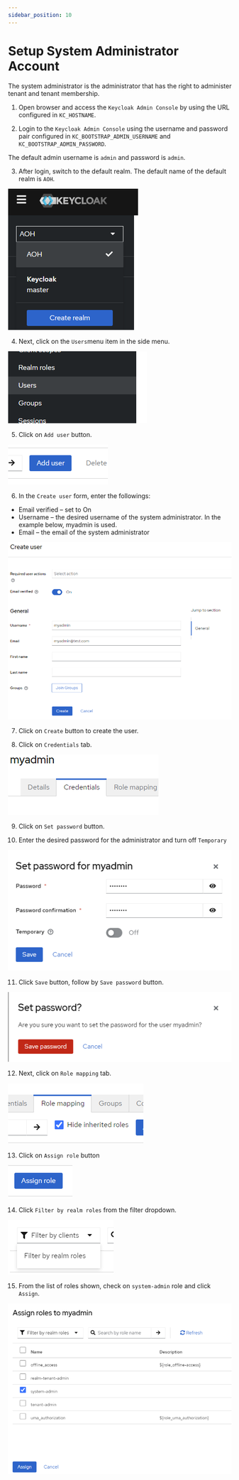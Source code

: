```yaml
---
sidebar_position: 10
---
```


# Setup System Administrator Account

The system administrator is the administrator that has the right to administer tenant and tenant membership.

1. Open browser and access the `Keycloak Admin Console` by using the URL configured in `KC_HOSTNAME`.

2. Login to the `Keycloak Admin Console` using the username and password pair configured in
   `KC_BOOTSTRAP_ADMIN_USERNAME` and `KC_BOOTSTRAP_ADMIN_PASSWORD`.

The default admin username is `admin` and password is `admin`.

3. After login, switch to the default realm. The default name of the default realm is `AOH`.

![Select Default Realm](/img/modules/iams/select-realm.png)

4. Next, click on the `Users`menu item in the side menu.

![User Menu](/img/modules/iams/users-menu.png)

5. Click on `Add user` button.

![Add User](/img/modules/iams/add-user.png)

6. In the `Create user` form, enter the followings:

-   Email verified – set to On
-   Username – the desired username of the system administrator. In the example below, myadmin is used.
-   Email – the email of the system administrator

![Create User](/img/modules/iams/create-user.png)

7. Click on `Create` button to create the user.

8. Click on `Credentials` tab.

![Credentials](/img/modules/iams/credentials.png)

9. Click on `Set password` button.

10. Enter the desired password for the administrator and turn off `Temporary`

![Set password](/img/modules/iams/set-password.png)

11. Click `Save` button, follow by `Save password` button.

![Save password](/img/modules/iams/save-password.png)

12. Next, click on `Role mapping` tab.

![Role mapping](/img/modules/iams/role-mapping.png)

13. Click on `Assign role` button

![Assign Role](/img/modules/iams/assign-role.png)

14. Click `Filter by realm roles` from the filter dropdown.

![Filter by realm Roles](/img/modules/iams/filter-by-realm-roles.png)

15. From the list of roles shown, check on `system-admin` role and click `Assign`.

![System-admin Role](/img/modules/iams/system-admin.png)
